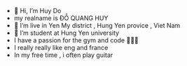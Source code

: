 - 👋 Hi, I’m Huy Do
- my realname is ĐỖ QUANG HUY
- 👀 I’m live in Yen My district , Hung Yen provice , Viet Nam 
- 🌱 I’m student at Hung Yen university 
-  I have a passion for the gym and code 👩🏻‍💻 
- I really really like eng and france
- In my free time , i often play guitar 

<!---
hy21102003/hy21102003 is a ✨ special ✨ repository because its `README.md` (this file) appears on your GitHub profile.
You can click the Preview link to take a look at your changes.
--->
